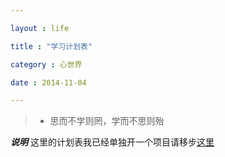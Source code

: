 ---
layout : life
title : "学习计划表"
category : 心世界
date : 2014-11-04
---

> *  思而不学则罔，学而不思则殆

<!-- more -->
***说明*** 这里的计划表我已经单独开一个项目请移步[这里](http://daodaoliang.github.io/work-list/)
